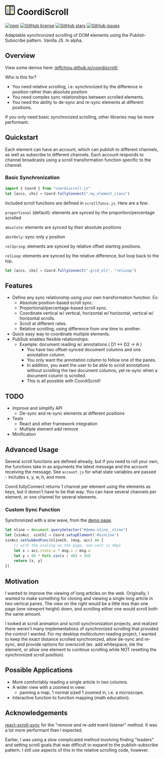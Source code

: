 # ![CoordiScroll Icon](demos/img/coordiscroll-icon_32.png) CoordiScroll

[![npm](https://img.shields.io/npm/v/coordiscroll)](https://www.npmjs.com/package/coordiscroll)
[![GitHub license](https://img.shields.io/github/license/jeffchiou/coordiscroll)](https://github.com/jeffchiou/coordiscroll/blob/master/LICENSE)
[![GitHub stars](https://img.shields.io/github/stars/jeffchiou/coordiscroll)](https://github.com/jeffchiou/coordiscroll/stargazers)
[![GitHub issues](https://img.shields.io/github/issues/jeffchiou/coordiscroll)](https://github.com/jeffchiou/coordiscroll/issues)

Adaptable synchronized scrolling of DOM elements using the Publish-Subscribe pattern. Vanilla JS. In alpha.

## Overview

View some demos here: [jeffchiou.github.io/coordiscroll/](https://jeffchiou.github.io/coordiscroll/)

Who is this for?

- You need relative scrolling, i.e. synchronized by the difference in position rather than absolute position
- You need complex sync relationships between scrolled elements.
- You need the ability to de-sync and re-sync elements at different positions.

If you only need basic synchronized scrolling, other libraries may be more performant.

## Quickstart

Each element can have an account, which can publish to different channels, as well as subscribe to different channels. Each account responds to channel broadcasts using a scroll transformation function specific to the channel.

### Basic Synchronization

```javascript
import { Coord } from "coordiscroll.js"
let [accs, chs] = Coord.fullyConnect(".my_element_class")
```

Included scroll functions are defined in `scrollfuncs.js`.  Here are a few:

`proportional` (default): elements are synced by the proportion/percentage scrolled

`absolute`: elements are synced by their absolute positions

`absYOnly`: sync only y position

`relSpring`: elements are synced by relative offset starting positions.

`relLoop`: elements are synced by the relative difference, but loop back to the top.

```javascript
let [accs, chs] = Coord.fullyConnect(".grid_els", "relLoop")
```

## Features

- Define any sync relationship using your own transformation function. Ex:
  - Absolute position-based scroll sync.
  - Proportional/percentage-based scroll sync.
  - Coordinate vertical w/ vertical, horizontal w/ horizontal, vertical w/ horizontal scrolls.
  - Scroll at different rates.
  - Relative scrolling, using difference from one time to another.
- Quick easy way to coordinate multiple elements.
- PubSub enables flexible relationships.
  - Example: document reading w/ annotations ( D1 <-> D2 -> A )
    - You have two offset-synced document columns and one annotation column.
    - You only want the annotation column to follow one of the panes.
    - In addition, you want the user to be able to scroll annotations without scrolling the two document columns, yet re-sync when a document column is scrolled.
    - This is all possible with CoordiScroll!

## TODO

- Improve and simplify API
  - De-sync and re-sync elements at different positions
- Tests
  - React and other framework integration
  - Multiple element add remove
- Minification

## Advanced Usage

Several scroll functions are defined already, but if you need to roll your own, the functions take in as arguments the latest message and the account receiving the message. See `account.js` for what state variables are passed - includes x, y, w, h, and more.

Coord.fullyConnect returns 1 channel per element using the elements as keys, but it doesn't have to be that way. You can have several channels per element, or one channel for several elements. 

### Custom Sync Function

Synchronized with a sine wave, from the [demo page](https://jeffchiou.github.io/coordiscroll/).

```javascript
let nline = document.querySelector("#demo-nline__nline")
let [sinAcc, sinCh] = Coord.setupElement('#sinLine')
sinAcc.setSubAndFunc(nlineCh, (msg, acc) => {
    // with the scaling on the page, one unit is 40px
	let x = acc.state.w * msg.x / msg.w
    let y = 80 * Math.sin(x / 40) + 350
    return [x, y]
})
```



## Motivation

I wanted to improve the viewing of long articles on the web. Originally, I wanted to make something for cloning and viewing a single long article in two vertical panes. The view on the right would be a little less than one page (one viewport height) down, and scrolling either one would scroll both the same amount.

I looked at scroll animation and scroll synchronization projects, and realized there weren't many implementations of synchronized scrolling that provided the control I wanted. For my desktop multicolumn reading project, I wanted to keep the exact distance scrolled synchronized, allow de-sync and re-sync, and provide options for overscroll (ex. add whitespace, tile the element, or allow one element to continue scrolling while NOT resetting the synchronized scroll position).

## Possible Applications

- More comfortably reading a single article in two columns.
- A wider view with a zoomed in view:
  - panning a map, 1 normal sized 1 zoomed in, i.e. a microscope.
- Interactive function to function mapping (math education).

## Acknowledgements

[react-scroll-sync](https://www.npmjs.com/package/react-scroll-sync) for the "remove and re-add event listener" method. It was a lot more performant than I expected. 

Earlier, I was using a slow complicated method involving finding "leaders" and setting scroll goals that was difficult to expand to the publish-subscribe pattern. I still use aspects of this in the relative scrolling code, however.
